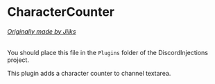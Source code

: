 # CharacterCounter
###### [Originally made by Jiiks](https://gist.githubusercontent.com/Jiiks/be75742507ccf1587e8fd85851bdb26f/raw/3763ee411084c70fe137a0f5b2ee455db2450e0d/charCounter.plugin.js)

You should place this file in the `Plugins` folder of the DiscordInjections project.

This plugin adds a character counter to channel textarea.
